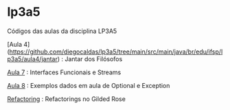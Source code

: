 # lp3a5
Códigos das aulas da disciplina LP3A5

[Aula 4] (https://github.com/diegocaldas/lp3a5/tree/main/src/main/java/br/edu/ifsp/lp3a5/aula4/jantar) : Jantar dos Filósofos 

[Aula 7](https://github.com/diegocaldas/lp3a5/tree/main/src/main/java/br/edu/ifsp/lp3a5/aula7) : Interfaces Funcionais e Streams

[Aula 8](https://github.com/diegocaldas/lp3a5/tree/main/src/main/java/br/edu/ifsp/lp3a5/aula8) : Exemplos dados em aula de Optional e Exception

[Refactoring](https://github.com/diegocaldas/lp3a5/tree/main/src/main/java/br/edu/ifsp/lp3a5/refactoring/gildedrose) : Refactorings no Gilded Rose 
